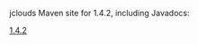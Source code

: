 jclouds Maven site for 1.4.2, including Javadocs:

[1.4.2](http://demobox.github.com/jclouds-maven-site-1.4.2/1.4.2/jclouds-multi/)